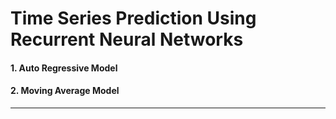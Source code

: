 # Time Series Prediction Using Recurrent Neural Networks

#### 1. Auto Regressive Model
#### 2. Moving Average Model

---
